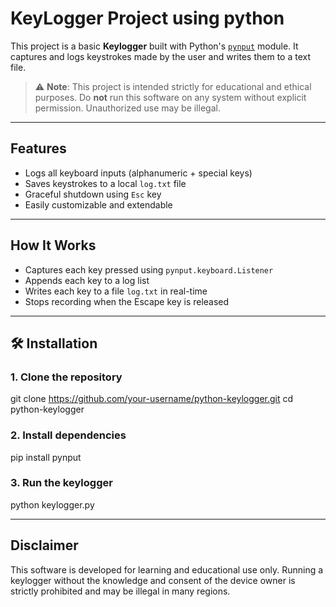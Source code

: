 # KeyLogger Project using python

This project is a basic **Keylogger** built with Python's [`pynput`](https://pypi.org/project/pynput/) module. It captures and logs keystrokes made by the user and writes them to a text file.

> ⚠️ **Note**: This project is intended strictly for educational and ethical purposes. Do **not** run this software on any system without explicit permission. Unauthorized use may be illegal.

---

##  Features

- Logs all keyboard inputs (alphanumeric + special keys)
- Saves keystrokes to a local `log.txt` file
- Graceful shutdown using `Esc` key
- Easily customizable and extendable

---

##  How It Works

- Captures each key pressed using `pynput.keyboard.Listener`
- Appends each key to a log list
- Writes each key to a file `log.txt` in real-time
- Stops recording when the Escape key is released

---

## 🛠 Installation

### 1. Clone the repository

   
   git clone https://github.com/your-username/python-keylogger.git
   cd python-keylogger

### 2. Install dependencies

pip install pynput

### 3. Run the keylogger

python keylogger.py

----

## Disclaimer
This software is developed for learning and educational use only. Running a keylogger without the knowledge and consent of the device owner is strictly prohibited and may be illegal in many regions.


